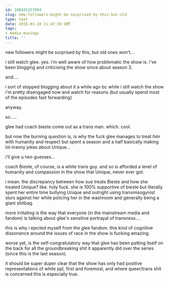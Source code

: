 ```yaml
---
id: 108435357094
slug: new-followers-might-be-surprised-by-this-but-old
type: text
date: 2015-01-18 11:47:39 GMT
tags:
- media musings
title: ''
---
```

new followers might be surprised by this, but old ones won't...

i still watch glee. yes. i'm well aware of how problematic the show is. i've been blogging and criticising the show since about season 3.

and....

i sort of stopped blogging about it a while ago bc while i still watch the show i'm pretty disengaged now and watch for reasons (but usually spend most of the episodes fast forwarding)

anyway.

so.....

glee had coach bieste come out as a trans man. which. cool.

but now the burning question is, is why the fuck glee manages to treat _him_ with humanity and respect but spent a season and a half basically making lol-tranny jokes about Unique...

i'll give u two guesses...

coach Bieste, of course, is a white trans guy. and so is afforded a level of humanity and compassion in the show that Unique, never ever got.

i mean. the discrepancy between how sue treats Bieste and how she treated Unique? like. holy fuck. she is 100% supportive of bieste but literally spent her entire time bullying Unique and outright using transmisogynist slurs against her while policing her in the washroom and generally being a giant shitbag.

more irritating is the way that everyone (in the mainstream media and fandom) is talking about glee's sensitive portrayal of transness.... 

this is why i ejected myself from the glee fandom. this kind of cognitive dissonance around the issues of race in the show is fucking amazing. 

worse yet, is the self-congratulatory way that glee has been patting itself on the back for all the groundbreaking shit it apparently did over the series (since this is the last season).

it should be super duper clear that the show has only had positive representations of white ppl, first and foremost, and where queer/trans shit is concerned this is especially true.